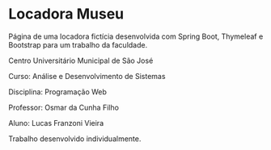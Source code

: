 # Locadora Museu
Página de uma locadora fictícia desenvolvida com Spring Boot, Thymeleaf e Bootstrap para um trabalho da faculdade.

Centro Universitário Municipal de São José

Curso: Análise e Desenvolvimento de Sistemas

Disciplina: Programação Web

Professor: Osmar da Cunha Filho

Aluno: Lucas Franzoni Vieira

Trabalho desenvolvido individualmente.
